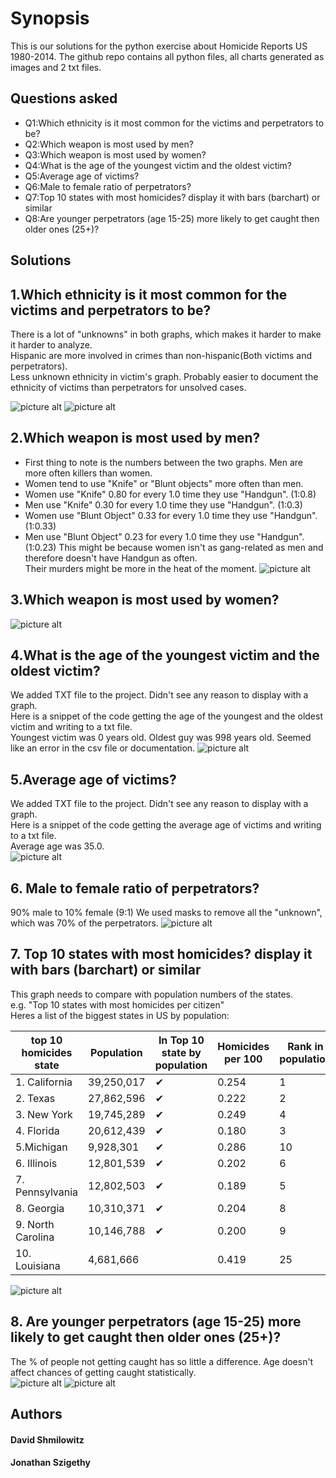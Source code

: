 Synopsis
=============
This is our solutions for the python exercise about Homicide Reports US 1980-2014. 
The github repo contains all python files, all charts generated as images and 2 txt files.

Questions asked
-------
 * Q1:Which ethnicity is it most common for the victims and perpetrators to be?
 * Q2:Which weapon is most used by men?
 * Q3:Which weapon is most used by women?
 * Q4:What is the age of the youngest victim and the oldest victim?
 * Q5:Average age of victims?
 * Q6:Male to female ratio of perpetrators?
 * Q7:Top 10 states with most homicides? display it with bars (barchart) or similar
 * Q8:Are younger perpetrators (age 15-25) more likely to get caught then older ones (25+)?

Solutions
-------
## 1.Which ethnicity is it most common for the victims and perpetrators to be?  
There is a lot of "unknowns" in both graphs, which makes it harder to make it harder to analyze.  
Hispanic are more involved in crimes than non-hispanic(Both victims and perpetrators).  
Less unknown ethnicity in victim's graph. Probably easier to document the ethnicity of victims than perpetrators for unsolved cases.  

![picture alt](http://i.imgur.com/lqvISgY.png)
![picture alt](http://i.imgur.com/kiTMhvX.png)



## 2.Which weapon is most used by men?
 * First thing to note is the numbers between the two graphs. Men are more often killers than women.  
 * Women tend to use "Knife" or "Blunt objects" more often than men.  
 * Women use "Knife" 0.80 for every 1.0 time they use "Handgun". (1:0.8)  
 * Men use "Knife" 0.30 for every 1.0 time they use "Handgun". (1:0.3)
 * Women use "Blunt Object" 0.33 for every 1.0 time they use "Handgun". (1:0.33)  
 * Men use "Blunt Object" 0.23 for every 1.0 time they use "Handgun". (1:0.23)
This might be because women isn't as gang-related as men and therefore doesn't have Handgun as often.  
Their murders might be more in the heat of the moment. 
![picture alt](http://i.imgur.com/9f7HiSa.png)

## 3.Which weapon is most used by women?
![picture alt](http://i.imgur.com/nyvX1Q7.png)

## 4.What is the age of the youngest victim and the oldest victim?
We added TXT file to the project. Didn't see any reason to display with a graph.  
Here is a snippet of the code getting the age of the youngest and the oldest victim and writing to a txt file.  
Youngest victim was 0 years old. Oldest guy was 998 years old. Seemed like an error in the csv file or documentation.
 ![picture alt](http://i.imgur.com/Zu0pSLS.jpg)

## 5.Average age of victims?
We added TXT file to the project. Didn't see any reason to display with a graph.  
Here is a snippet of the code getting the average age of victims and writing to a txt file.  
Average age was 35.0.  
![picture alt](http://i.imgur.com/Ti46wIl.jpg)

## 6. Male to female ratio of perpetrators?
90% male to 10% female (9:1) We used masks to remove all the "unknown", which was 70% of the perpetrators.
![picture alt](http://i.imgur.com/hOn1crU.png)

## 7. Top 10 states with most homicides? display it with bars (barchart) or similar
This graph needs to compare with population numbers of the states.  
e.g. "Top 10 states with most homicides per citizen"  
Heres a list of the biggest states in US by population:  

| top 10 homicides state    	| Population 	| In Top 10 state by population  	| Homicides per 100 	|  Rank in population 	|
|-------------------	|------------	|---	|--------	|----	|
| 1. California     	| 39,250,017 	| ✔ 	| 0.254 	| 1  	|
| 2. Texas          	| 27,862,596 	| ✔ 	| 0.222 	| 2	|
| 3. New York       	| 19,745,289 	| ✔ 	| 0.249 	| 4 	|
| 4. Florida        	| 20,612,439 	| ✔ 	| 0.180 	| 3 	|
| 5.Michigan       	| 9,928,301  	| ✔ 	| 0.286 	|  10 	|
| 6. Illinois       	| 12,801,539 	| ✔ 	| 0.202	|  6 	|
| 7. Pennsylvania   	| 12,802,503 	| ✔ 	| 0.189 	|  5 	|
| 8. Georgia        	| 10,310,371 	| ✔ 	| 0.204 	|  8 	|
| 9. North Carolina 	| 10,146,788 	| ✔ 	| 0.200 	|  9 	|
| 10. Louisiana     	| 4,681,666  	|  	| 0.419	| 25 	| 


![picture alt](http://i.imgur.com/RyLyWNR.png)

## 8. Are younger perpetrators (age 15-25) more likely to get caught then older ones (25+)?
The % of people not getting caught has so little a difference. Age doesn't affect chances of getting caught statistically.  
![picture alt](http://i.imgur.com/Gh4JYa5.png)
![picture alt](http://i.imgur.com/DFmFyuv.png)

Authors
-------
#### David Shmilowitz  
#### Jonathan Szigethy
